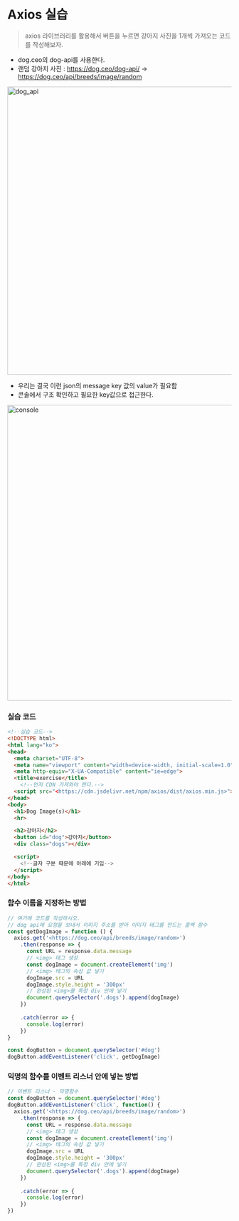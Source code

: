 # Axios 실습

> axios 라이브러리를 활용해서 버튼을 누르면 강아지 사진을 1개씩 가져오는 코드를 작성해보자.



- dog.ceo의 dog-api를 사용한다.
- 랜덤 강아지 사진 : https://dog.ceo/dog-api/ → https://dog.ceo/api/breeds/image/random

<img width="647" alt="dog_api" src="https://user-images.githubusercontent.com/60081217/85919052-0d449580-b8a3-11ea-8d74-fc760bae1a4c.png">



- 우리는 결국 이런 json의 message key 값의 value가 필요함
- 콘솔에서 구조 확인하고 필요한 key값으로 접근한다.

<img width="664" alt="console" src="https://user-images.githubusercontent.com/60081217/85919050-0b7ad200-b8a3-11ea-86b8-d2316e34c212.png">



### 실습 코드

```html
<!--실습 코드-->
<!DOCTYPE html>
<html lang="ko">
<head>
  <meta charset="UTF-8">
  <meta name="viewport" content="width=device-width, initial-scale=1.0">
  <meta http-equiv="X-UA-Compatible" content="ie=edge">
  <title>exercise</title>
	<!--먼저 CDN 가져와야 한다.-->
  <script src="<https://cdn.jsdelivr.net/npm/axios/dist/axios.min.js>"></script>
</head>
<body>
  <h1>Dog Image(s)</h1>
  <hr>

  <h2>강아지</h2>  
  <button id="dog">강아지</button>
  <div class="dogs"></div>

  <script>
	<!--글자 구분 때문에 아래에 기입-->
  </script>
</body>
</html>
```



### 함수 이름을 지정하는 방법

```jsx
// 여기에 코드를 작성하시오.
// dog api에 요청을 보내서 이미지 주소를 받아 이미지 태그를 만드는 콜백 함수
const getDogImage = function () {
  axios.get('<https://dog.ceo/api/breeds/image/random>')
    .then(response => {
      const URL = response.data.message
      // <img> 태그 생성
      const dogImage = document.createElement('img')
      // <img> 태그의 속성 값 넣기
      dogImage.src = URL
      dogImage.style.height = '300px'
      // 완성된 <img>를 특정 div 안에 넣기
      document.querySelector('.dogs').append(dogImage)
    })
    
    .catch(error => {
      console.log(error)
    })
}

const dogButton = document.querySelector('#dog')
dogButton.addEventListener('click', getDogImage)
```



### 익명의 함수를 이벤트 리스너 안에 넣는 방법

```jsx
// 이벤트 리스너 - 익명함수
const dogButton = document.querySelector('#dog')
dogButton.addEventListener('click', function() {
  axios.get('<https://dog.ceo/api/breeds/image/random>')
    .then(response => {
      const URL = response.data.message
      // <img> 태그 생성
      const dogImage = document.createElement('img')
      // <img> 태그의 속성 값 넣기
      dogImage.src = URL
      dogImage.style.height = '300px'
      // 완성된 <img>를 특정 div 안에 넣기
      document.querySelector('.dogs').append(dogImage)
    })
    
    .catch(error => {
      console.log(error)
    })
})
```

